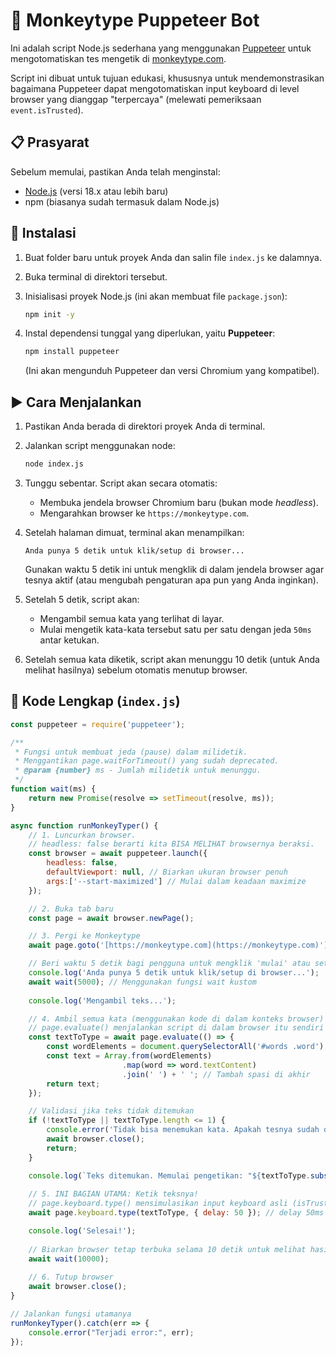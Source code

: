 # 🐒 Monkeytype Puppeteer Bot

Ini adalah script Node.js sederhana yang menggunakan [Puppeteer](https://pptr.dev/) untuk mengotomatiskan tes mengetik di [monkeytype.com](https://monkeytype.com).

Script ini dibuat untuk tujuan edukasi, khususnya untuk mendemonstrasikan bagaimana Puppeteer dapat mengotomatiskan input keyboard di level browser yang dianggap "terpercaya" (melewati pemeriksaan `event.isTrusted`).

## 📋 Prasyarat

Sebelum memulai, pastikan Anda telah menginstal:
* [Node.js](https://nodejs.org/) (versi 18.x atau lebih baru)
* npm (biasanya sudah termasuk dalam Node.js)

## 🚀 Instalasi

1.  Buat folder baru untuk proyek Anda dan salin file `index.js` ke dalamnya.
    
2.  Buka terminal di direktori tersebut.
    
3.  Inisialisasi proyek Node.js (ini akan membuat file `package.json`):
    ```bash
    npm init -y
    ```
    
4.  Instal dependensi tunggal yang diperlukan, yaitu **Puppeteer**:
    ```bash
    npm install puppeteer
    ```
    (Ini akan mengunduh Puppeteer dan versi Chromium yang kompatibel).

## ▶️ Cara Menjalankan

1.  Pastikan Anda berada di direktori proyek Anda di terminal.
    
2.  Jalankan script menggunakan node:
    ```bash
    node index.js
    ```
    
3.  Tunggu sebentar. Script akan secara otomatis:
    * Membuka jendela browser Chromium baru (bukan mode *headless*).
    * Mengarahkan browser ke `https://monkeytype.com`.
    
4.  Setelah halaman dimuat, terminal akan menampilkan:
    ```
    Anda punya 5 detik untuk klik/setup di browser...
    ```
    Gunakan waktu 5 detik ini untuk mengklik di dalam jendela browser agar tesnya aktif (atau mengubah pengaturan apa pun yang Anda inginkan).
    
5.  Setelah 5 detik, script akan:
    * Mengambil semua kata yang terlihat di layar.
    * Mulai mengetik kata-kata tersebut satu per satu dengan jeda `50ms` antar ketukan.
    
6.  Setelah semua kata diketik, script akan menunggu 10 detik (untuk Anda melihat hasilnya) sebelum otomatis menutup browser.

## 📜 Kode Lengkap (`index.js`)

```javascript
const puppeteer = require('puppeteer');

/**
 * Fungsi untuk membuat jeda (pause) dalam milidetik.
 * Menggantikan page.waitForTimeout() yang sudah deprecated.
 * @param {number} ms - Jumlah milidetik untuk menunggu.
 */
function wait(ms) {
    return new Promise(resolve => setTimeout(resolve, ms));
}

async function runMonkeyTyper() {
    // 1. Luncurkan browser.
    // headless: false berarti kita BISA MELIHAT browsernya beraksi.
    const browser = await puppeteer.launch({ 
        headless: false,
        defaultViewport: null, // Biarkan ukuran browser penuh
        args:['--start-maximized'] // Mulai dalam keadaan maximize
    });

    // 2. Buka tab baru
    const page = await browser.newPage();

    // 3. Pergi ke Monkeytype
    await page.goto('[https://monkeytype.com](https://monkeytype.com)');

    // Beri waktu 5 detik bagi pengguna untuk mengklik 'mulai' atau setting
    console.log('Anda punya 5 detik untuk klik/setup di browser...');
    await wait(5000); // Menggunakan fungsi wait kustom
    
    console.log('Mengambil teks...');

    // 4. Ambil semua kata (menggunakan kode di dalam konteks browser)
    // page.evaluate() menjalankan script di dalam browser itu sendiri
    const textToType = await page.evaluate(() => {
        const wordElements = document.querySelectorAll('#words .word');
        const text = Array.from(wordElements)
                         .map(word => word.textContent)
                         .join(' ') + ' '; // Tambah spasi di akhir
        return text;
    });

    // Validasi jika teks tidak ditemukan
    if (!textToType || textToType.length <= 1) {
        console.error('Tidak bisa menemukan kata. Apakah tesnya sudah dimulai?');
        await browser.close();
        return;
    }

    console.log(`Teks ditemukan. Memulai pengetikan: "${textToType.substring(0, 20)}..."`);
    
    // 5. INI BAGIAN UTAMA: Ketik teksnya!
    // page.keyboard.type() mensimulasikan input keyboard asli (isTrusted: true)
    await page.keyboard.type(textToType, { delay: 50 }); // delay 50ms antar ketukan

    console.log('Selesai!');
    
    // Biarkan browser tetap terbuka selama 10 detik untuk melihat hasil
    await wait(10000);
    
    // 6. Tutup browser
    await browser.close();
}

// Jalankan fungsi utamanya
runMonkeyTyper().catch(err => {
    console.error("Terjadi error:", err);
});